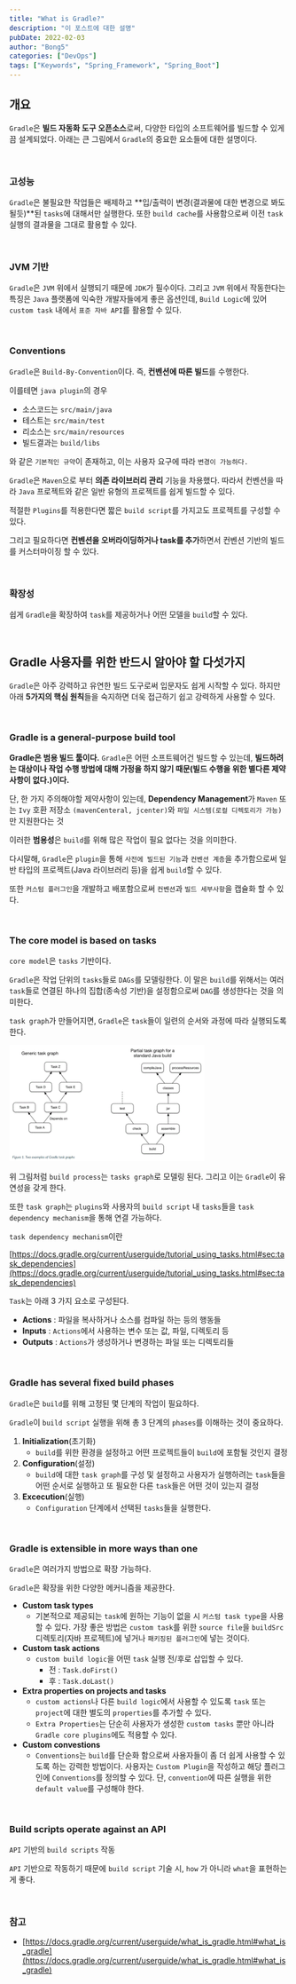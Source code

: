 ```yaml
---
title: "What is Gradle?"
description: "이 포스트에 대한 설명"
pubDate: 2022-02-03
author: "Bong5"
categories: ["DevOps"]
tags: ["Keywords", "Spring_Framework", "Spring_Boot"]
---
```



## 개요

`Gradle`은 **빌드 자동화 도구 오픈소스**로써, 다양한 타입의 소프트웨어를 빌드할 수 있게끔 설계되었다. 아래는 큰 그림에서 `Gradle`의 중요한 요소들에 대한 설명이다.

<br>

### 고성능

`Gradle`은 불필요한 작업들은 배제하고 **입/출력이 변경(결과물에 대한 변경으로 봐도 될듯)**된 `tasks`에 대해서만 실행한다. 또한 `build cache`를 사용함으로써 이전 `task` 실행의 결과물을 그대로 활용할 수 있다.

<br>

### JVM 기반

`Gradle`은 `JVM` 위에서 실행되기 때문에 `JDK`가 필수이다. 그리고 `JVM` 위에서 작동한다는 특징은 `Java` 플랫폼에 익숙한 개발자들에게 좋은 옵션인데, `Build Logic`에 있어 `custom task` 내에서 `표준 자바 API`를 활용할 수 있다.

<br>

### Conventions

`Gradle`은 `Build-By-Convention`이다. 즉, **컨벤션에 따른 빌드**를 수행한다.

이를테면 `java plugin`의 경우

- 소스코드는 `src/main/java`
- 테스트는 `src/main/test`
- 리소스는 `src/main/resources`
- 빌드결과는 `build/libs`

와 같은 `기본적인 규약`이 존재하고, 이는 사용자 요구에 따라 `변경이 가능하다.`

`Gradle`은 `Maven`으로 부터 **의존 라이브러리 관리** 기능을 차용했다. 따라서 컨벤션을 따라 `Java` 프로젝트와 같은 일반 유형의 프로젝트를 쉽게 빌드할 수 있다.

적절한 `Plugins`를 적용한다면 짧은 `build script`를 가지고도 프로젝트를 구성할 수 있다.

그리고 필요하다면 **컨벤션을 오버라이딩하거나 task를 추가**하면서 컨벤션 기반의 빌드를 커스터마이징 할 수 있다.

<br>

### 확장성

쉽게 `Gradle`을 확장하여 `task`를 제공하거나 어떤 모델을 `build`할 수 있다.

<br>

## Gradle 사용자를 위한 반드시 알아야 할 다섯가지

`Gradle`은 아주 강력하고 유연한 빌드 도구로써 입문자도 쉽게 시작할 수 있다. 하지만 아래 **5가지의 핵심 원칙**들을 숙지하면 더욱 접근하기 쉽고 강력하게 사용할 수 있다.

<br>

### Gradle is a general-purpose build tool

**Gradle은 범용 빌드 툴이다.** `Gradle`은 어떤 소프트웨어건 빌드할 수 있는데, **빌드하려는 대상이나 작업 수행 방법에 대해 가정을 하지 않기 때문(빌드 수행을 위한 별다른 제약 사항이 없다.)이다.**

단, 한 가지 주의해야할 제약사항이 있는데, **Dependency Management**가 `Maven` 또는 `Ivy` 호환 저장소 `(mavenCenteral, jcenter)`와 `파일 시스템(로컬 디렉토리가 가능)`만 지원한다는 것

이러한 **범용성**은 `build`를 위해 많은 작업이 필요 없다는 것을 의미한다.

다시말해, `Gradle`은 `plugin`을 통해 `사전에 빌드된 기능`과 `컨벤션 계층`을 추가함으로써 일반 타입의 프로젝트(Java 라이브러리 등)을 쉽게 `build`할 수 있다.

또한 `커스텀 플러그인`을 개발하고 배포함으로써 `컨벤션`과 `빌드 세부사항`을 캡슐화 할 수 있다.

<br>

### The core model is based on tasks

`core model`은 `tasks` 기반이다.

`Gradle`은 작업 단위의 `tasks`들로 `DAGs`를 모델링한다. 이 말은 `build`를 위해서는 여러 `task`들로 연결된 하나의 집합(종속성 기반)을 설정함으로써 `DAG`를 생성한다는 것을 의미한다.

`task graph`가 만들어지면, `Gradle`은  `task`들이 일련의 순서와 과정에 따라 실행되도록 한다.

<img src="/assets/img/gradle3.GIF" width="70%" height="auto" >

위 그림처럼 `build process`는 `tasks graph`로 모델링 된다. 그리고 이는 `Gradle`이 유연성을 갖게 한다.

또한 `task graph`는 `plugins`와 사용자의 `build script` 내 `tasks`들을 `task dependency mechanism`을 통해 연결 가능하다.

`task dependency mechanism`이란

[https://docs.gradle.org/current/userguide/tutorial_using_tasks.html#sec:task_dependencies](https://docs.gradle.org/current/userguide/tutorial_using_tasks.html#sec:task_dependencies)

`Task`는 아래 3 가지 요소로 구성된다.

- **Actions** : 파일을 복사하거나 소스를 컴파일 하는 등의 행동들
- **Inputs** : `Actions`에서 사용하는 변수 또는 값, 파일, 디렉토리 등
- **Outputs** : `Actions`가 생성하거나 변경하는 파일 또는 디렉토리들

<br>

### Gradle has several fixed build phases

`Gradle`은 `build`를 위해 고정된 몇 단계의 작업이 필요하다.

`Gradle`이 `build script` 실행을 위해 총 3 단계의 `phases`를 이해하는 것이 중요하다.

1. **Initialization**(초기화)
    - `build`를 위한 환경을 설정하고 어떤 프로젝트들이 `build`에 포함될 것인지 결정
2. **Configuration**(설정)
    - `build`에 대한 `task graph`를 구성 및 설정하고 사용자가 실행하려는 `task`들을 어떤 순서로 실행하고 또 필요한 다른 `task`들은 어떤 것이 있는지 결정
3. **Excecution**(실행)
    - `Configuration` 단계에서 선택된 `tasks`들을 실행한다.

<br>

### Gradle is extensible in more ways than one

`Gradle`은 여러가지 방법으로 확장 가능하다.

`Gradle`은 확장을 위한 다양한 메커니즘을 제공한다.

- **Custom task types**
    - 기본적으로 제공되는 `task`에 원하는 기능이 없을 시 `커스텀 task type`을 사용할 수 있다. 가장 좋은 방법은 `custom task`를 위한 `source file`을 `buildSrc` 디렉토리(자바 프로젝트)에 넣거나 `패키징된 플러그인`에 넣는 것이다.
- **Custom task actions**
    - `custom build logic`을 어떤 `task` 실행 전/후로 삽입할 수 있다.
        - 전 : `Task.doFirst()`
        - 후 : `Task.doLast()`
- **Extra properties on projects and tasks**
    - `custom actions`나 다른 `build logic`에서 사용할 수 있도록 `task` 또는 `project`에 대한 별도의 `properties`를 추가할 수 있다.
    - `Extra Properties`는 단순히 사용자가 생성한 `custom tasks` 뿐만 아니라 `Gradle core plugins`에도 적용할 수 있다.
- **Custom convestions**
    - `Conventions`는 `build`를 단순화 함으로써 사용자들이 좀 더 쉽게 사용할 수 있도록 하는 강력한 방법이다. 사용자는 `Custom Plugin`을 작성하고 해당 플러그인에 `Conventions`를 정의할 수 있다. 단, `convention`에 따른 실행을 위한 `default value`를 구성해야 한다.

<br>

### Build scripts operate against an API

`API` 기반의 `build scripts` 작동

`API` 기반으로 작동하기 때문에 `build script` 기술 시, `how` 가 아니라 `what`을 표현하는게 좋다.

<br>

### 참고

- [https://docs.gradle.org/current/userguide/what_is_gradle.html#what_is_gradle](https://docs.gradle.org/current/userguide/what_is_gradle.html#what_is_gradle)